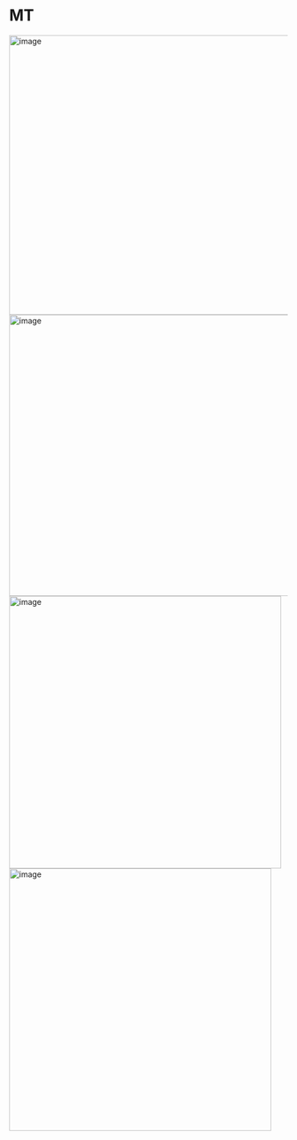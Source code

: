 # MT
<img width="505" alt="image" src="https://github.com/user-attachments/assets/eeabc4ca-0587-4cef-8e6d-ddb1dc4b78b2" />
<img width="508" alt="image" src="https://github.com/user-attachments/assets/43e90086-eb5b-4b27-ada9-6979817a9f60" />
<img width="492" alt="image" src="https://github.com/user-attachments/assets/34e7c02e-e9c8-4605-af51-8c15fd8df0cf" />
<img width="474" alt="image" src="https://github.com/user-attachments/assets/2c85787c-3029-4ff7-b971-0aea8a5fc33f" />
